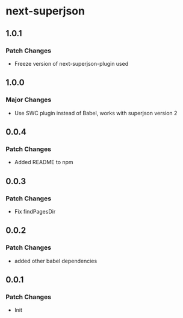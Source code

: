# next-superjson

## 1.0.1

### Patch Changes

-   Freeze version of next-superjson-plugin used

## 1.0.0

### Major Changes

-   Use SWC plugin instead of Babel, works with superjson version 2

## 0.0.4

### Patch Changes

-   Added README to npm

## 0.0.3

### Patch Changes

-   Fix findPagesDir

## 0.0.2

### Patch Changes

-   added other babel dependencies

## 0.0.1

### Patch Changes

-   Init
